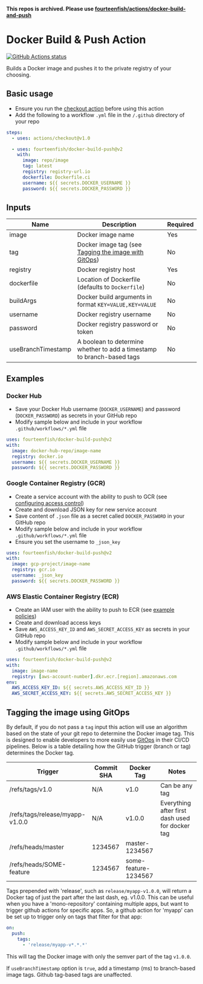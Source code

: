 **This repos is archived. Please use [fourteenfish/actions/docker-build-and-push](https://github.com/fourteenfish/actions)**

# Docker Build & Push Action

<p><a href="https://github.com/fourteenfish/docker-build-push"><img alt="GitHub Actions status" src="https://github.com/fourteenfish/docker-build-push/workflows/Tests/badge.svg"></a></p>

Builds a Docker image and pushes it to the private registry of your choosing.

## Basic usage

* Ensure you run the [checkout action](https://github.com/actions/checkout) before using this action
* Add the following to a workflow `.yml` file in the `/.github` directory of your repo
```yaml
steps:
  - uses: actions/checkout@v1.0

  - uses: fourteenfish/docker-build-push@v2
    with:
      image: repo/image
      tag: latest
      registry: registry-url.io
      dockerfile: Dockerfile.ci
      username: ${{ secrets.DOCKER_USERNAME }}
      password: ${{ secrets.DOCKER_PASSWORD }}
```

## Inputs

|        Name        |                                       Description                                       | Required |
|--------------------|-----------------------------------------------------------------------------------------|----------|
| image              | Docker image name                                                                       | Yes      |
| tag                | Docker image tag (see [Tagging the image with GitOps](#tagging-the-image-using-gitops)) | No       |
| registry           | Docker registry host                                                                    | Yes      |
| dockerfile         | Location of Dockerfile (defaults to `Dockerfile`)                                       | No       |
| buildArgs          | Docker build arguments in format `KEY=VALUE,KEY=VALUE`                                  | No       |
| username           | Docker registry username                                                                | No       |
| password           | Docker registry password or token                                                       | No       |
| useBranchTimestamp | A boolean to determine whether to add a timestamp to branch-based tags                  | No       |

## Examples

### Docker Hub

* Save your Docker Hub username (`DOCKER_USERNAME`) and password (`DOCKER_PASSWORD`) as secrets in your GitHub repo
* Modify sample below and include in your workflow `.github/workflows/*.yml` file

```yaml
uses: fourteenfish/docker-build-push@v2
with:
  image: docker-hub-repo/image-name
  registry: docker.io
  username: ${{ secrets.DOCKER_USERNAME }}
  password: ${{ secrets.DOCKER_PASSWORD }}
```

### Google Container Registry (GCR)

* Create a service account with the ability to push to GCR (see [configuring access control](https://cloud.google.com/container-registry/docs/access-control))
* Create and download JSON key for new service account
* Save content of `.json` file as a secret called `DOCKER_PASSWORD` in your GitHub repo
* Modify sample below and include in your workflow `.github/workflows/*.yml` file
* Ensure you set the username to `_json_key`

```yaml
uses: fourteenfish/docker-build-push@v2
with:
  image: gcp-project/image-name
  registry: gcr.io
  username: _json_key
  password: ${{ secrets.DOCKER_PASSWORD }}
```

### AWS Elastic Container Registry (ECR)

* Create an IAM user with the ability to push to ECR (see [example policies](https://docs.aws.amazon.com/AmazonECR/latest/userguide/ecr_managed_policies.html))
* Create and download access keys
* Save `AWS_ACCESS_KEY_ID` and `AWS_SECRET_ACCESS_KEY` as secrets in your GitHub repo
* Modify sample below and include in your workflow `.github/workflows/*.yml` file

```yaml
uses: fourteenfish/docker-build-push@v2
with:
  image: image-name
  registry: [aws-account-number].dkr.ecr.[region].amazonaws.com
env:
  AWS_ACCESS_KEY_ID: ${{ secrets.AWS_ACCESS_KEY_ID }}
  AWS_SECRET_ACCESS_KEY: ${{ secrets.AWS_SECRET_ACCESS_KEY }}
```

## Tagging the image using GitOps

By default, if you do not pass a `tag` input this action will use an algorithm based on the state of your git repo to determine the Docker image tag. This is designed to enable developers to more easily use [GitOps](https://www.weave.works/technologies/gitops/) in their CI/CD pipelines. Below is a table detailing how the GitHub trigger (branch or tag) determines the Docker tag.

|             Trigger             | Commit SHA |      Docker Tag      |                      Notes                      |
|---------------------------------|------------|----------------------|-------------------------------------------------|
| /refs/tags/v1.0                 | N/A        | v1.0                 | Can be any tag                                  |
| /refs/tags/release/myapp-v1.0.0 | N/A        | v1.0.0               | Everything after first dash used for docker tag |
| /refs/heads/master              | 1234567    | master-1234567       |                                                 |
| /refs/heads/SOME-feature        | 1234567    | some-feature-1234567 |                                                 |

Tags prepended with 'release', such as `release/myapp-v1.0.0`, will return a Docker tag of just the part after the last dash, eg. v1.0.0. This can be useful when you have a 'mono-repository' containing multiple apps, but want to trigger github actions for specific apps. So, a github action for 'myapp' can be set up to trigger only on tags that filter for that app:

```yaml
on:
  push:
    tags:
      - 'release/myapp-v*.*.*'
```

This will tag the Docker image with only the semver part of the tag `v1.0.0`.

If `useBranchTimestamp` option is `true`, add a timestamp (ms) to branch-based image tags. Github tag-based tags are unaffected.
